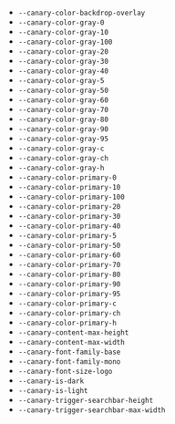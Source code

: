 - `--canary-color-backdrop-overlay`
- `--canary-color-gray-0`
- `--canary-color-gray-10`
- `--canary-color-gray-100`
- `--canary-color-gray-20`
- `--canary-color-gray-30`
- `--canary-color-gray-40`
- `--canary-color-gray-5`
- `--canary-color-gray-50`
- `--canary-color-gray-60`
- `--canary-color-gray-70`
- `--canary-color-gray-80`
- `--canary-color-gray-90`
- `--canary-color-gray-95`
- `--canary-color-gray-c`
- `--canary-color-gray-ch`
- `--canary-color-gray-h`
- `--canary-color-primary-0`
- `--canary-color-primary-10`
- `--canary-color-primary-100`
- `--canary-color-primary-20`
- `--canary-color-primary-30`
- `--canary-color-primary-40`
- `--canary-color-primary-5`
- `--canary-color-primary-50`
- `--canary-color-primary-60`
- `--canary-color-primary-70`
- `--canary-color-primary-80`
- `--canary-color-primary-90`
- `--canary-color-primary-95`
- `--canary-color-primary-c`
- `--canary-color-primary-ch`
- `--canary-color-primary-h`
- `--canary-content-max-height`
- `--canary-content-max-width`
- `--canary-font-family-base`
- `--canary-font-family-mono`
- `--canary-font-size-logo`
- `--canary-is-dark`
- `--canary-is-light`
- `--canary-trigger-searchbar-height`
- `--canary-trigger-searchbar-max-width`
